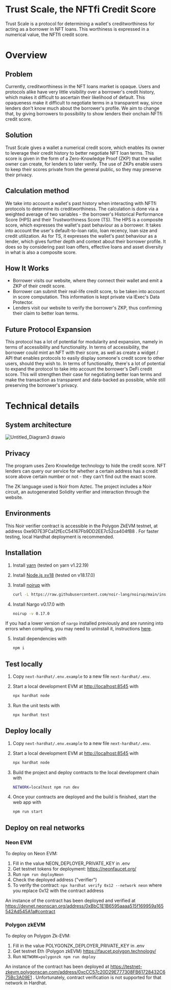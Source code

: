 # Trust Scale, the NFTfi Credit Score

Trust Scale is a protocol for determining a wallet's creditworthiness for acting as a
borrower in NFT loans. This worthiness is expressed in a numerical value, the NFTfi credit score.

# Overview

## Problem

Currently, creditworthiness in the NFT loans market is opaque. Users and protocols alike have very
little visibility over a borrower's credit history, which makes it difficult to ascertain their
likelihood of default. This opaqueness make it difficult to negotiate terms in a transparent way,
since lenders don't know much about the borrower's profile. We aim to change that, by giving
borrowers to possibility to show lenders their onchain NFTfi credit score.

## Solution

Trust Scale gives a wallet a numerical credit score, which enables its owner to leverage
their credit history to better negotiate NFT loan terms. This score is given in the form of a
Zero-Knowledge Proof (ZKP) that the wallet owner can create, for lenders to later verify. The use of
ZKPs enable users to keep their scores private from the general public, so they may preserve their
privacy.

## Calculation method

We take into account a wallet's past history when interacting with NFTfi protocols to determine its
creditworthiness. The calculation is done via a weighted average of two variables - the borrower's
Historical Performance Score (HPS) and their Trustworthiness Score (TS). The HPS is a composite score,
which expresses the wallet's past behaviour as a borrower. It takes into account the user's default-to-loan 
ratio, loan recency, loan size and credit utilization. As for TS, it expresses the wallet's 
past behaviour as a lender, which gives further depth and context about their borrower profile. It does so by 
considering past loan offers, effective loans and asset diversity in what is also a composite score.

## How It Works

- Borrower visits our website, where they connect their wallet and emit a ZKP of their credit score.
- Borrower can submit their real-life credit score, to be taken into account in score computation. This
information is kept private via IExec's Data Protector.
- Lenders visit our website to verify the borrower's ZKP, thus confirming their claim to better loan
  terms.

## Future Protocol Expansion

This protocol has a lot of potential for modularity and expansion, namely in terms of accessibility
and functionality. In terms of accessibility, the borrower could mint an NFT with
their score, as well as create a widget / API that enables protocols to easily display someone's
credit score to other users, should they wish to. In terms of functionality, there's a lot of potential to 
expand the protocol to take into account the borrower's DeFi credit score. This will strengthen their case 
for negotiating better loan terms and make the transaction as transparent and data-backed as possible,
while still preserving the borrower's privacy.

# Technical details

## System architecture

![Untitled_Diagram3 drawio](https://github.com/microbecode/ethlisbon/assets/63548982/6bd1c4c4-74a1-4ac6-a340-f3dbec0b04b7)


## Privacy

The program uses Zero Knowledge technology to hide the credit score. NFT lenders can query our
service for whether a certain address has a credit score above certain number or not - they can't
find out the exact score.

The ZK language used is Noir from Aztec. The project includes a Noir circuit, an autogenerated
Solidity verifier and interaction through the website.

## Environments

This Noir verifier contract is accessible in the Polygon ZkEVM testnet, at address
0xe9D7E3FCa12fEcC54167Fb9DD2EE7c52ca404fB8 . For faster testing, local Hardhat deployment is
recommended.

## Installation

1. Install [yarn](https://yarnpkg.com/) (tested on yarn v1.22.19)

2. Install [Node.js ≥v18](https://nodejs.org/en) (tested on v18.17.0)

3. Install [noirup](https://noir-lang.org/getting_started/nargo_installation/#option-1-noirup) with

   ```bash
   curl -L https://raw.githubusercontent.com/noir-lang/noirup/main/install | bash
   ```

4. Install Nargo v0.17.0 with

   ```bash
   noirup -v 0.17.0
   ```

If you had a lower version of `nargo` installed previously and are running into errors when
compiling, you may need to uninstall it, instructions
[here](https://noir-lang.org/getting_started/nargo_installation#uninstalling-nargo).

5. Install dependencies with

   ```bash
   npm i
   ```

## Test locally

1. Copy `next-hardhat/.env.example` to a new file `next-hardhat/.env`.

2. Start a local development EVM at <http://localhost:8545> with

   ```bash
   npx hardhat node
   ```

3. Run the unit tests with

   ```bash
   npx hardhat test
   ```

## Deploy locally

1. Copy `next-hardhat/.env.example` to a new file `next-hardhat/.env`.

2. Start a local development EVM at <http://localhost:8545> with

   ```bash
   npx hardhat node
   ```

3. Build the project and deploy contracts to the local development chain with

   ```bash
   NETWORK=localhost npm run dev
   ```

4. Once your contracts are deployed and the build is finished, start the web app with

   ```bash
   npm run start
   ```

## Deploy on real networks

### Neon EVM

To deploy on Neon EVM:

1. Fill in the value NEON_DEPLOYER_PRIVATE_KEY in .env
1. Get testnet tokens for deployment: https://neonfaucet.org/
1. Run `npm run deployNeon`
1. Check the deployed address ("verifier")
1. To verify the contract: `npx hardhat verify 0x12 --network neon` where you replace 0x12 with the
   contract address

An instance of the contract has been deployed and verified at
https://devnet.neonscan.org/address/0xBbC1E1B6595aaaa515f169959a165542Ad545A1a#contract

### Polygon zkEVM

To deploy on Polygon Zk-EVM:

1. Fill in the value POLYGONZK_DEPLOYER_PRIVATE_KEY in .env
1. Get testnet Eth (Polygon zkEVM) https://faucet.polygon.technology/
1. Run `NETWORK=polygonzk npm run deploy`

An instance of the contract has been deployed at
https://testnet-zkevm.polygonscan.com/address/0xcCC57c20D29E777308FB61728432C675Bc3A09E1 .
Unfortunately, contract verification is not supported for that network in Hardhat.
